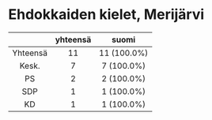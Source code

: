 # Ehdokkaiden kielet, Merijärvi

| |yhteensä|suomi|
|:---:|:---:|:---:|
|Yhteensä|11|11 (100.0%)|
|Kesk.|7|7 (100.0%)|
|PS|2|2 (100.0%)|
|SDP|1|1 (100.0%)|
|KD|1|1 (100.0%)|

